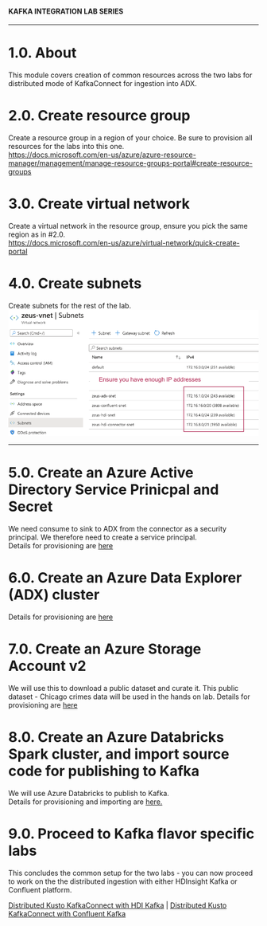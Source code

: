 #### KAFKA INTEGRATION LAB SERIES

<hr>

# 1.0. About

This module covers creation of common resources across the two labs for distributed mode of KafkaConnect for ingestion into ADX.

# 2.0. Create resource group
Create a resource group in a region of your choice.  Be sure to provision all resources for the labs into this one.<br>
https://docs.microsoft.com/en-us/azure/azure-resource-manager/management/manage-resource-groups-portal#create-resource-groups


# 3.0. Create virtual network
Create a virtual network in the resource group, ensure you pick the same region as in #2.0.<br>
https://docs.microsoft.com/en-us/azure/virtual-network/quick-create-portal

# 4.0. Create subnets
Create subnets for the rest of the lab.<br>
![Subnets](../images/Subnets-Provision.png)
<br><hr>

# 5.0. Create an Azure Active Directory Service Prinicpal and Secret
We need consume to sink to ADX from the connector as a security principal.  We therefore need to create a service principal.  
Details for provisioning are [here](create-spn.md)


# 6.0. Create an Azure Data Explorer (ADX) cluster
Details for provisioning are [here](create-adx.md)

# 7.0. Create an Azure Storage Account v2
We will use this to download a public dataset and curate it.  This public dataset - Chicago crimes data will be used in the hands on lab.  Details for provisioning are [here](create-storage.md)

# 8.0. Create an Azure Databricks Spark cluster, and import source code for publishing to Kafka
We will use Azure Databricks to publish to Kafka.<br>
Details for provisioning and importing are [here.](create-databricks.md)


# 9.0. Proceed to Kafka flavor specific labs
This concludes the common setup for the two labs - you can now proceed to work on the the distributed ingestion with either HDInsight Kafka or Confluent platform.<br>

[Distributed Kusto KafkaConnect with HDI Kafka]() | [Distributed Kusto KafkaConnect with Confluent Kafka]() 





